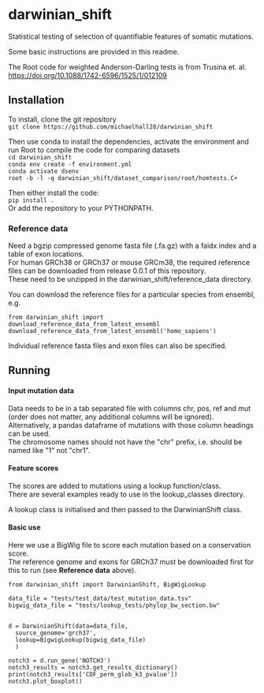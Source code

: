 # darwinian_shift
Statistical testing of selection of quantifiable features of somatic mutations.  

Some basic instructions are provided in this readme.  

The Root code for weighted Anderson-Darling tests is from Trusina et. al. https://doi.org/10.1088/1742-6596/1525/1/012109

## Installation
To install, clone the git repository  
`git clone https://github.com/michaelhall28/darwinian_shift`  

Then use conda to install the dependencies, activate the environment and run Root to compile the code for comparing datasets  
`cd darwinian_shift`  
`conda env create -f environment.yml`  
`conda activate dsenv`  
`root -b -l -q darwinian_shift/dataset_comparison/root/homtests.C+`

Then either install the code:  
`pip install .`  
Or add the repository to your PYTHONPATH.  


### Reference data
Need a bgzip compressed genome fasta file (.fa.gz) with a faidx index and a table of exon locations.  
For human GRCh38 or GRCh37 or mouse GRCm38, the required reference files can be downloaded from release 0.0.1 of this repository.  
These need to be unzipped in the darwinian_shift/reference_data directory.  

You can download the reference files for a particular species from ensembl, e.g.
```
from darwinian_shift import download_reference_data_from_latest_ensembl
download_reference_data_from_latest_ensembl('homo_sapiens')
```

Individual reference fasta files and exon files can also be specified.  


## Running

#### Input mutation data
Data needs to be in a tab separated file with columns chr, pos, ref and mut (order does not matter, any additional columns will be ignored).  
Alternatively, a pandas dataframe of mutations with those column headings can be used.   
The chromosome names should not have the "chr" prefix, i.e. should be named like "1" not "chr1".  

#### Feature scores
The scores are added to mutations using a lookup function/class.   
There are several examples ready to use in the lookup_classes directory.   

A lookup class is initialised and then passed to the DarwinianShift class.  


#### Basic use
Here we use a BigWig file to score each mutation based on a conservation score.  
The reference genome and exons for GRCh37 must be downloaded first for this to run (see **Reference data** above).

```
from darwinian_shift import DarwinianShift, BigWigLookup

data_file = "tests/test_data/test_mutation_data.tsv"
bigwig_data_file = "tests/lookup_tests/phylop_bw_section.bw"


d = DarwinianShift(data=data_file,
  source_genome='grch37',
  lookup=BigwigLookup(bigwig_data_file)
  )

notch3 = d.run_gene('NOTCH3')
notch3_results = notch3.get_results_dictionary()
print(notch3_results['CDF_perm_glob_k3_pvalue'])
notch3.plot_boxplot()
```

